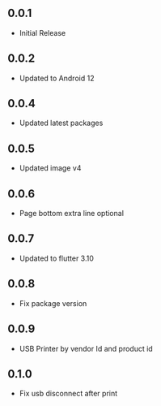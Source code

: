 ## 0.0.1

* Initial Release

## 0.0.2
* Updated to Android 12

## 0.0.4
* Updated latest packages

## 0.0.5
* Updated image v4

## 0.0.6
* Page bottom extra line optional

## 0.0.7
* Updated to flutter 3.10

## 0.0.8
* Fix package version

## 0.0.9
* USB Printer by vendor Id and product id

## 0.1.0
* Fix usb disconnect after print